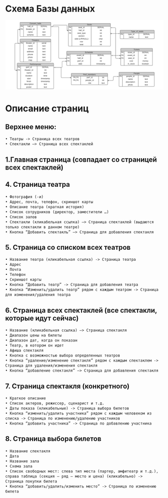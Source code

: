 # Схема Базы данных
![alt text](pictures/DB_scheme.png)

# Описание страниц
## Верхнее меню:
    • Театры -> Страница всех театров
    • Спектакли –> Страница всех спектаклей

## 1.Главная страница (совпадает со страницей всех спектаклей)

## 4. Страница театра
    • Фотография (-и)
    • Адрес, почта, телефон, скриншот карты
    • Описание театра (краткая история)
    • Список сотрудников (директор, заместители …)
    • Список залов
    • Спектакли (кликабельная ссылка) –> Страница спектаклей (выдаются только спектакли в данном театре)
    • Кнопка “Добавить спектакль” –> Страница для добавления спектакля

## 5. Страница со списком всех театров
    • Название театра (кликабельная ссылка) -> Страница театра
    • Адрес
    • Почта
    • Телефон
    • Скриншот карты
    • Кнопка “Добавить театр” -> Страница для добавления театра
    • Кнопка “Изменить/удалить театр” рядом с каждым театром -> Страница для изменения/удаления театра

## 6. Страница всех спектаклей (все спектакли, которые идут сейчас)
    • Название (кликабельная ссылка) –> Страница спектакля
    • Диапазон цены на билеты
    • Диапазон дат, когда он показан
    • Театр, в котором он идет
    • Афиша спектакля
    • Кнопка с возможностью выбора определенных театров 
    • Кнопка “удаление/изменение спектакля” рядом с каждым спектаклем -> Страница для удаления/изменения спектакля
    • Кнопка “добавление спектакля” –> Страница для добавления спектакля

## 7. Страница спектакля (конкретного)
    • Краткое описание
    • Список актеров, режиссер, сценарист и т.д.
    • Даты показа (кликабельные) -> Страница выбора билетов
    • Кнопка “изменить/удалить участника” рядом с каждым человеком из списка -> Страница по изменению/удалению участников
    • Кнопка “добавить участника” -> Страница по добавлению участника

## 8. Страница выбора билетов
    • Название спектакля
    • Дата
    • Название зала
    • Схема зала
    • Список свободных мест: слева тип места (партер, амфитеатр и т.д.), справа таблица (секция – ряд – место и цена) (кликабельно) ->  Страница покупки билета
    • Кнопка “добавить/удалить/изменить место” -> Страница по изменению билета
